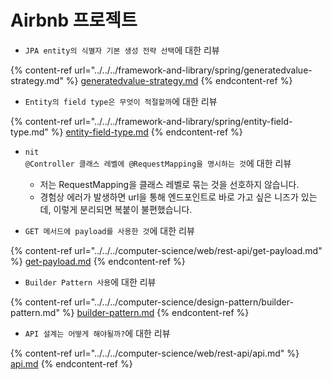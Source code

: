 # Airbnb 프로젝트

* `JPA entity의 식별자 기본 생성 전략 선택`에 대한 리뷰

{% content-ref url="../../../framework-and-library/spring/generatedvalue-strategy.md" %}
[generatedvalue-strategy.md](../../../framework-and-library/spring/generatedvalue-strategy.md)
{% endcontent-ref %}

* `Entity의 field type은 무엇이 적절할까`에 대한 리뷰

{% content-ref url="../../../framework-and-library/spring/entity-field-type.md" %}
[entity-field-type.md](../../../framework-and-library/spring/entity-field-type.md)
{% endcontent-ref %}

* `nit`\
  `@Controller 클래스 레벨에 @RequestMapping을 명시하는 것`에 대한 리뷰&#x20;
  * 저는 RequestMapping을 클래스 레벨로 묶는 것을 선호하지 않습니다.
  * 경험상 에러가 발생하면 url을 통해 엔드포인트로 바로 가고 싶은 니즈가 있는데, 이렇게 분리되면 복붙이 불편했습니다.



* `GET 메서드에 payload를 사용한 것`에 대한 리뷰

{% content-ref url="../../../computer-science/web/rest-api/get-payload.md" %}
[get-payload.md](../../../computer-science/web/rest-api/get-payload.md)
{% endcontent-ref %}

* `Builder Pattern 사용`에 대한 리뷰

{% content-ref url="../../../computer-science/design-pattern/builder-pattern.md" %}
[builder-pattern.md](../../../computer-science/design-pattern/builder-pattern.md)
{% endcontent-ref %}

* `API 설계는 어떻게 해야될까?`에 대한 리뷰

{% content-ref url="../../../computer-science/web/rest-api/api.md" %}
[api.md](../../../computer-science/web/rest-api/api.md)
{% endcontent-ref %}
